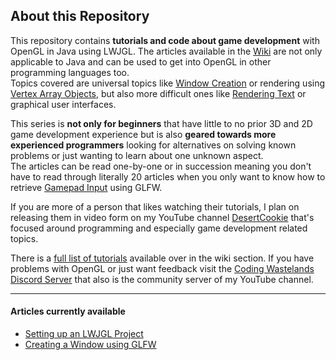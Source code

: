 ## About this Repository
This repository contains **tutorials and code about game development** with OpenGL in Java using LWJGL. The articles available in the 
[Wiki](https://github.com/DesertCookie/OpenGL-LWJGL-Tutorial/wiki) are not only applicable to Java and can be used to get into OpenGL in other 
programming languages too.<br>
Topics covered are universal topics like [Window Creation](https://github.com/DesertCookie/OpenGL-LWJGL-Tutorial/wiki/Creating-a-Window) or 
rendering using [Vertex Array Objects](https://github.com/DesertCookie/OpenGL-LWJGL-Tutorial/wiki/VAOs), but also more difficult ones like 
[Rendering Text](https://github.com/DesertCookie/OpenGL-LWJGL-Tutorial/wiki/Bitmap-Fonts) or graphical user interfaces.

This series is **not only for beginners** that have little to no prior 3D and 2D game development experience but is also **geared towards more 
experienced programmers** looking for alternatives on solving known problems or just wanting to learn about one unknown aspect.<br>
The articles can be read one-by-one or in succession meaning you don't have to read through literally 20 articles when you only want to know how to 
retrieve [Gamepad Input](https://github.com/DesertCookie/OpenGL-LWJGL-Tutorial/wiki/Gamepad-Input) using GLFW.


If you are more of a person that likes watching their tutorials, I plan on releasing them in video form on my YouTube 
channel [DesertCookie](https://youtube.com/channel/UC8CEjPeMC6YjffzQv2q7dcA) that's focused around programming and especially game development 
related topics.

There is a [full list of tutorials](https://github.com/DesertCookie/OpenGL-LWJGL-Tutorial/wiki) available over in the wiki section. If you have 
problems with OpenGL or just want feedback visit the [Coding Wastelands Discord Server](https://discord.gg/C9eu6FB) that also is the community 
server of my YouTube channel.

---

#### Articles currently available
- [Setting up an LWJGL Project](https://github.com/DesertCookie/OpenGL-LWJGL-Tutorial/wiki/Setting-up-a-Project)
- [Creating a Window using GLFW](https://github.com/DesertCookie/OpenGL-LWJGL-Tutorial/wiki/Creating-a-Window)
